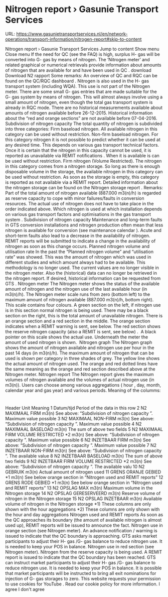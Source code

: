 # Nitrogen report › Gasunie Transport Services

URL: https://www.gasunietransportservices.nl/en/network-operations/transport-information/nitrogen-report#skip-to-content

Nitrogen report › Gasunie Transport Services
Jump to content
Show menu
Close menu
If the need for
QC
(see the FAQ) is high, surplus H-
gas
will be converted into G-
gas
by means of nitrogen. The ‘Nitrogen meter’ and related graphical or numerical retrievals provide information about amounts of nitrogen that are available for and have been used in
QC
.
download
Download N2 rapport
Some remarks:
An overview      of
QC
and
RQC
can be found on the
QC/RQC      dashboard
.
Nitrogen is also used in the      H-
gas
transport
system
(including WQA). This use is      not part of the Nitrogen meter.
There are some small G-
gas
entries that are made suitable for the G-
gas
system
by means of nitrogen.      This will almost always involve using a small amount of nitrogen, even      though the total
gas
transport
system
is already in
RQC
mode.
There are no historical      measurements available about amounts of nitrogen available before      26-12-2015. Historical information about the “red and orange sections” are      not available before 07-04-2016.
Subdivision of nitrogen
capacity
The total quantity of nitrogen is subdivided into three categories:
Firm baseload nitrogen. All      available nitrogen in this category can be used without restriction.
Non-firm baseload nitrogen. For      this category nitrogen it is not possible to predict whether it can be      used at any desired time. This depends on various
gas
transport      technical factors. Once it is certain that the nitrogen in this
capacity
cannot      be used, it is reported as unavailable via
REMIT notifications
. When it is available is can      be used without restriction.
Firm nitrogen (Volume      Restricted). The nitrogen in this category comes from a nitrogen storage.      So long as there is enough disposable volume in the storage, the available      nitrogen in this category can be used without restriction. As soon as the      storage is empty, this category is reported as not available via a REMIT      report. Detailed information about the nitrogen storage can be found on      the
Nitrogen storage report
.
Remarks:
Part of the total amount of      nitrogen available (887.000 m3(n)/h) is regarded as reserve
capacity
to      cope with minor failures/faults in conversion resources.
The actual use of nitrogen does      not have to take place in the order indicated above. Which nitrogen is      used at which installation depends on various
gas
transport factors and      optimisations in the
gas
transport
system
.
Subdivision of nitrogen
capacity
Maintenance and long-term faults in
GTS
conversion installations and nitrogen production often mean that less nitrogen is available for conversion (see
maintenance calendar
). Acute and short-term faults also lead to a decrease in the availability of nitrogen.
REMIT reports
will be submitted to indicate a change in the availability of nitrogen as soon as this change occurs.
Planned nitrogen volume and utilisation rate
In the past the “Planned nitrogen volume” and “utilisation rate” was showed. This was the amount of nitrogen which was used in different studies and which amount always had to be available. This methodology is no longer used. The current values are no longer visible in the nitrogen meter. Also the (historical) data can no longer be retrieved in the nitrogen report. If desired, historical information can be requested from
GTS
.
Nitrogen meter
The Nitrogen meter shows the status of the available amount of nitrogen and the nitrogen use of the last available
hour
(in m3(n)/h). The Nitrogen meter scale runs from zero (bottom left) to the maximum amount of nitrogen available (887.000 m3(n)/h, bottom right).  This scale contains four colours. A green section on the left, if nitrogen use is in this section normal nitrogen is being used. There may be a black section on the right, this is the total amount of unavailable nitrogen. There is an orange section and a red section in the middle. The orange section indicates when a REMIT warning is sent, see below. The red section shows the reserve nitrogen
capacity
(also a REMIT is sent, see below) .  A black pointer on this scale shows the actual use. Underneath the meter the amount of used nitrogen is shown.
​ Nitrogen graph
The Nitrogen graph shows the amount of nitrogen available and nitrogen use per
hour
in the past 14 days (in m3(n)/h). The maximum amount of nitrogen that can be used is shown per category in three shades of grey. The yellow line shows the actual amount of nitrogen used. The orange and red dotted lines have the same meaning as the orange and red section described above at the Nitrogen meter.
Nitrogen report
The Nitrogen report gives the maximum volumes of nitrogen available and the volumes of actual nitrogen use (in m3(n)). Users can choose among various aggregations (
hour
, day, month, calendar year and
gas
year) and various periods.
Meaning of the columms:
#
Header
Unit
Meaning
1
Datum/tijd
Period of the data in this row
2
N2 MAXIMAAL FIRM
m3(n)
See above: “Subdivision of nitrogen
capacity
”. Maximum value possible
3
N2 MAXIMAAL NON-FIRM
m3(n)
See above: “Subdivision of nitrogen
capacity
”. Maximum value possible
4
N2 MAXIMAAL BASELOAD
m3(n)
The sum of above two fields
5
N2 MAXIMAAL FIRM VOLUME RESTRICTED *2
m3(n)
See above: “Subdivision of nitrogen
capacity
”. Maximum value possible
6
N2 INZETBAAR FIRM
m3(n)
See above: “Subdivision of nitrogen
capacity
”. Maximum value possible
7
N2 INZETBAAR NON-FIRM
m3(n)
See above: “Subdivision of nitrogen
capacity
”. The available value
8
N2 INZETBAAR BASELOAD
m3(n)
The sum of above two fields
9
N2 INZETBAAR FIRM VOLUME RESTRICTED *2
m3(n)
See above: “Subdivision of nitrogen
capacity
”. The available valu
10
N2 GEBRUIK
m3(n)
Actual amount of nitrogen used
11
GRENS ORANJE GEBIED *1
m3(n)
See below orange section in “Nitrogen used and REMIT reports”
12
GRENS RODE GEBIED *1
m3(n)
See below orange section in “Nitrogen used and REMIT reports”
13
N2 OPSLAG MAX
m3(n)
Maximum volume in the Nitrogen storage
14
N2 OPSLAG GERESERVEERD
m3(n)
Reserve volume of nitrogen in the Nitrogen storage
15
N2 OPSLAG INZETBAAR
m3(n)
Available volume of nitrogen in the Nitrogen storage
*1) These columns are only shown with the
hour
aggregations
*2) These columns are only shown with the
hour
and day aggregations
Nitrogen used and REMIT reports
As soon as the
QC
approaches its boundary (the amount of available nitrogen is almost used up),
REMIT reports
will be issued to announce the fact.
Nitrogen use in orange section      (see Nitrogen meter). An advance notification / warning is issued to      indicate that the
QC
boundary is approaching.
GTS
asks market      participants to adjust their H-
gas
/G-
gas
balance to reduce nitrogen use. It      is needed to keep your POS in balance.
Nitrogen use in red section      (see Nitrogen meter). Nitrogen from the reserve
capacity
is      being used. A REMIT report is issued to indicate that the
QC
boundary has      been reached.
GTS
can instruct market participants to adjust their      H-
gas
/G-
gas
balance to reduce nitrogen use. It is needed to keep your POS      in balance. It is possible that market participants will be instructed to      bring all exit nominations for injection of G-
gas
storages to zero.
This website requests your permission to use cookies for
YouTube
. Read our
cookie policy
for more information.
I agree
I don't agree